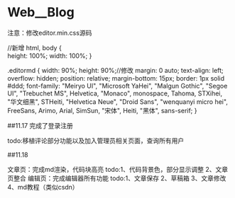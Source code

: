 # Web__Blog

注意：修改editor.min.css源码

//新增
html, body {      
  height: 100%;
  width: 100%;
}

.editormd {
  width: 90%;
  height: 90%;//修改
  margin: 0 auto;
  text-align: left;
  overflow: hidden;
  position: relative;
  margin-bottom: 15px;
  border: 1px solid #ddd;
  font-family: "Meiryo UI", "Microsoft YaHei", "Malgun Gothic", "Segoe UI", "Trebuchet MS", Helvetica, "Monaco", monospace, Tahoma, STXihei, "华文细黑", STHeiti, "Helvetica Neue", "Droid Sans", "wenquanyi micro hei", FreeSans, Arimo, Arial, SimSun, "宋体", Heiti, "黑体", sans-serif;
}


##11.17
完成了登录注册

todo:移植评论部分功能以及加入管理员相关页面，查询所有用户

##11.18

文章页：完成md渲染，代码块高亮
      todo:1、代码背景色，部分显示调整
          2、文章页整合
编辑页：完成编辑器所有功能
      todo:1、文章保存
          2、草稿箱
          3、文章修改
          4、md教程（类似csdn）
